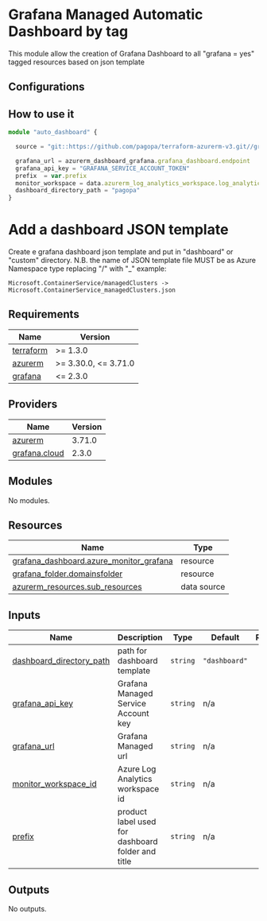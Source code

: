 # Grafana Managed Automatic Dashboard by tag

This module allow the creation of Grafana Dashboard to all "grafana = yes" tagged resources based on json template

## Configurations

## How to use it

```ts
module "auto_dashboard" {

  source = "git::https://github.com/pagopa/terraform-azurerm-v3.git//grafana_dashboard?ref=xxx"

  grafana_url = azurerm_dashboard_grafana.grafana_dashboard.endpoint
  grafana_api_key = "GRAFANA_SERVICE_ACCOUNT_TOKEN"
  prefix  = var.prefix
  monitor_workspace = data.azurerm_log_analytics_workspace.log_analytics.id
  dashboard_directory_path = "pagopa"
}

```
# Add a dashboard JSON template

Create e grafana dashboard json template and put in "dashboard" or "custom" directory.
N.B. the name of JSON template file MUST be as Azure Namespace type replacing "/" with "_"
example:

    Microsoft.ContainerService/managedClusters -> Microsoft.ContainerService_managedClusters.json

<!-- markdownlint-disable -->
<!-- BEGINNING OF PRE-COMMIT-TERRAFORM DOCS HOOK -->
## Requirements

| Name | Version |
|------|---------|
| <a name="requirement_terraform"></a> [terraform](#requirement\_terraform) | >= 1.3.0 |
| <a name="requirement_azurerm"></a> [azurerm](#requirement\_azurerm) | >= 3.30.0, <= 3.71.0 |
| <a name="requirement_grafana"></a> [grafana](#requirement\_grafana) | <= 2.3.0 |

## Providers

| Name | Version |
|------|---------|
| <a name="provider_azurerm"></a> [azurerm](#provider\_azurerm) | 3.71.0 |
| <a name="provider_grafana.cloud"></a> [grafana.cloud](#provider\_grafana.cloud) | 2.3.0 |

## Modules

No modules.

## Resources

| Name | Type |
|------|------|
| [grafana_dashboard.azure_monitor_grafana](https://registry.terraform.io/providers/grafana/grafana/latest/docs/resources/dashboard) | resource |
| [grafana_folder.domainsfolder](https://registry.terraform.io/providers/grafana/grafana/latest/docs/resources/folder) | resource |
| [azurerm_resources.sub_resources](https://registry.terraform.io/providers/hashicorp/azurerm/latest/docs/data-sources/resources) | data source |

## Inputs

| Name | Description | Type | Default | Required |
|------|-------------|------|---------|:--------:|
| <a name="input_dashboard_directory_path"></a> [dashboard\_directory\_path](#input\_dashboard\_directory\_path) | path for dashboard template | `string` | `"dashboard"` | no |
| <a name="input_grafana_api_key"></a> [grafana\_api\_key](#input\_grafana\_api\_key) | Grafana Managed Service Account key | `string` | n/a | yes |
| <a name="input_grafana_url"></a> [grafana\_url](#input\_grafana\_url) | Grafana Managed url | `string` | n/a | yes |
| <a name="input_monitor_workspace_id"></a> [monitor\_workspace\_id](#input\_monitor\_workspace\_id) | Azure Log Analytics workspace id | `string` | n/a | yes |
| <a name="input_prefix"></a> [prefix](#input\_prefix) | product label used for dashboard folder and title | `string` | n/a | yes |

## Outputs

No outputs.
<!-- END OF PRE-COMMIT-TERRAFORM DOCS HOOK -->
